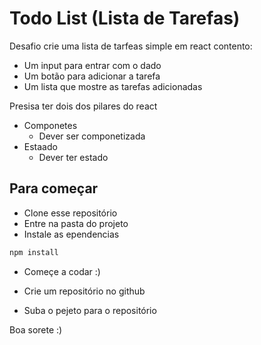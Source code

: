 # Todo List (Lista de Tarefas)

Desafio crie uma lista de tarfeas simple em react contento:

- Um input para entrar com o dado
- Um botão para adicionar a tarefa
- Um lista que mostre as tarefas adicionadas

Presisa ter dois dos pilares do react

- Componetes
  - Dever ser componetizada
- Estaado
  - Dever ter estado

## Para começar

- Clone esse repositório
- Entre na pasta do projeto
- Instale as ependencias

```bash
npm install
```

- Começe a codar :)

- Crie um repositório no github
- Suba o pejeto para o repositório

Boa sorete :)
